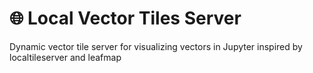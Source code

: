 # 🌐 Local Vector Tiles Server

Dynamic vector tile server for visualizing vectors in Jupyter inspired by localtileserver and leafmap
